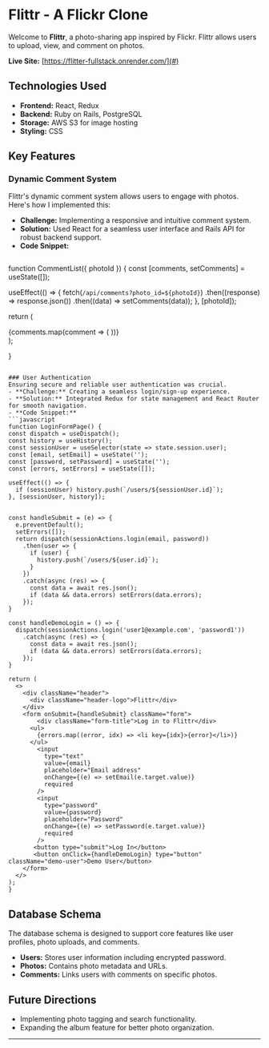 # Flittr - A Flickr Clone

Welcome to **Flittr**, a photo-sharing app inspired by Flickr. Flittr allows users to upload, view, and comment on photos.

**Live Site:** [https://flitter-fullstack.onrender.com/](#)

## Technologies Used
- **Frontend:** React, Redux
- **Backend:** Ruby on Rails, PostgreSQL
- **Storage:** AWS S3 for image hosting
- **Styling:** CSS

## Key Features

### Dynamic Comment System
Flittr's dynamic comment system allows users to engage with photos. Here's how I implemented this:
- **Challenge:** Implementing a responsive and intuitive comment system.
- **Solution:** Used React for a seamless user interface and Rails API for robust backend support. 
- **Code Snippet:**
  ```javascript
function CommentList({ photoId }) {
  const [comments, setComments] = useState([]);

  useEffect(() => {
    fetch(`/api/comments?photo_id=${photoId}`)
      .then((response) => response.json())
      .then((data) => setComments(data));
  }, [photoId]);

  return (
    <div className="comments-list">
      {comments.map(comment => (
        <CommentBody key={comment.id} comment={comment} />
      ))}
    </div>
  );

  
}
  ```

### User Authentication
Ensuring secure and reliable user authentication was crucial.
- **Challenge:** Creating a seamless login/sign-up experience.
- **Solution:** Integrated Redux for state management and React Router for smooth navigation.
- **Code Snippet:**
  ```javascript
function LoginFormPage() {
  const dispatch = useDispatch();
  const history = useHistory(); 
  const sessionUser = useSelector(state => state.session.user);
  const [email, setEmail] = useState('');
  const [password, setPassword] = useState('');
  const [errors, setErrors] = useState([]);

  useEffect(() => {
    if (sessionUser) history.push(`/users/${sessionUser.id}`); 
  }, [sessionUser, history]);
  

  const handleSubmit = (e) => {
    e.preventDefault(); 
    setErrors([]);
    return dispatch(sessionActions.login(email, password))
      .then(user => {
        if (user) {
          history.push(`/users/${user.id}`); 
        }
      })
      .catch(async (res) => {
        const data = await res.json();
        if (data && data.errors) setErrors(data.errors);
      });
  }

  const handleDemoLogin = () => {
    dispatch(sessionActions.login('user1@example.com', 'password1'))
      .catch(async (res) => {
        const data = await res.json();
        if (data && data.errors) setErrors(data.errors);
      });
  }

  return (
    <>
      <div className="header">
        <div className="header-logo">Flittr</div>
      </div>
      <form onSubmit={handleSubmit} className="form">
          <div className="form-title">Log in to Flittr</div>
        <ul>
          {errors.map((error, idx) => <li key={idx}>{error}</li>)}
        </ul>
          <input  
            type="text"
            value={email}
            placeholder="Email address"
            onChange={(e) => setEmail(e.target.value)}
            required
          />
          <input
            type="password"
            value={password}
            placeholder="Password"
            onChange={(e) => setPassword(e.target.value)}
            required
          />
         <button type="submit">Log In</button>
         <button onClick={handleDemoLogin} type="button" className="demo-user">Demo User</button>
      </form>
    </>
  );
}
  ```

## Database Schema
The database schema is designed to support core features like user profiles, photo uploads, and comments.

- **Users:** Stores user information including encrypted password.
- **Photos:** Contains photo metadata and URLs.
- **Comments:** Links users with comments on specific photos.

## Future Directions
- Implementing photo tagging and search functionality.
- Expanding the album feature for better photo organization.

---